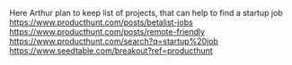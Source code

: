 Here Arthur plan to keep list of projects, that can help to find a startup job
https://www.producthunt.com/posts/betalist-jobs
https://www.producthunt.com/posts/remote-friendly
https://www.producthunt.com/search?q=startup%20job
https://www.seedtable.com/breakout?ref=producthunt
